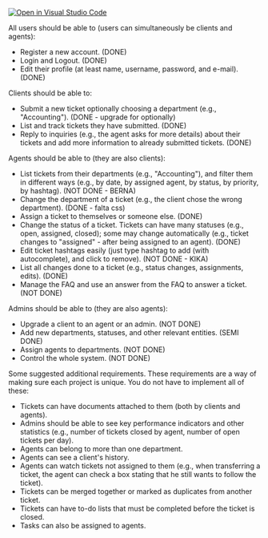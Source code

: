 [![Open in Visual Studio Code](https://classroom.github.com/assets/open-in-vscode-c66648af7eb3fe8bc4f294546bfd86ef473780cde1dea487d3c4ff354943c9ae.svg)](https://classroom.github.com/online_ide?assignment_repo_id=10501973&assignment_repo_type=AssignmentRepo)

All users should be able to (users can simultaneously be clients and agents):
- Register a new account. (DONE)
- Login and Logout. (DONE)
- Edit their profile (at least name, username, password, and e-mail). (DONE)

Clients should be able to:
- Submit a new ticket optionally choosing a department (e.g., "Accounting"). (DONE - upgrade for optionally)
- List and track tickets they have submitted. (DONE)
- Reply to inquiries (e.g., the agent asks for more details) about their tickets and add more information to already submitted tickets. (DONE)

Agents should be able to (they are also clients):
- List tickets from their departments (e.g., "Accounting"), and filter them in different ways (e.g., by date, by assigned agent, by status, by priority, by hashtag). (NOT DONE - BERNA)
- Change the department of a ticket (e.g., the client chose the wrong department). (DONE - falta css)
- Assign a ticket to themselves or someone else. (DONE)
- Change the status of a ticket. Tickets can have many statuses (e.g., open, assigned, closed); some may change automatically (e.g., ticket changes to "assigned" - after being assigned to an agent). (DONE)
- Edit ticket hashtags easily (just type hashtag to add (with autocomplete), and click to remove). (NOT DONE - KIKA)
- List all changes done to a ticket (e.g., status changes, assignments, edits). (DONE)
- Manage the FAQ and use an answer from the FAQ to answer a ticket. (NOT DONE)

Admins should be able to (they are also agents):
- Upgrade a client to an agent or an admin. (NOT DONE)
- Add new departments, statuses, and other relevant entities. (SEMI DONE)
- Assign agents to departments. (NOT DONE)
- Control the whole system. (NOT DONE)

Some suggested additional requirements. These requirements are a way of making sure each project is unique. You do not have to implement all of these:
- Tickets can have documents attached to them (both by clients and agents).
- Admins should be able to see key performance indicators and other statistics (e.g., number of tickets closed by agent, number of open tickets per day).
- Agents can belong to more than one department.
- Agents can see a client's history.
- Agents can watch tickets not assigned to them (e.g., when transferring a ticket, the agent can check a box stating that he still wants to follow the ticket).
- Tickets can be merged together or marked as duplicates from another ticket.
- Tickets can have to-do lists that must be completed before the ticket is closed.
- Tasks can also be assigned to agents.
